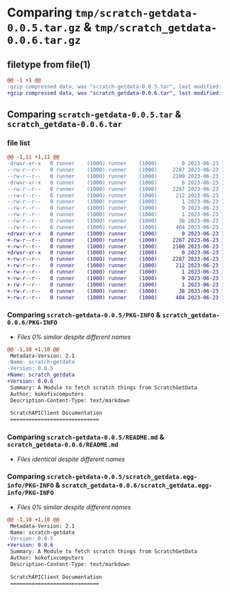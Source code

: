 # Comparing `tmp/scratch-getdata-0.0.5.tar.gz` & `tmp/scratch_getdata-0.0.6.tar.gz`

## filetype from file(1)

```diff
@@ -1 +1 @@
-gzip compressed data, was "scratch-getdata-0.0.5.tar", last modified: Fri Jun 23 17:42:37 2023, max compression
+gzip compressed data, was "scratch_getdata-0.0.6.tar", last modified: Fri Jun 23 17:57:14 2023, max compression
```

## Comparing `scratch-getdata-0.0.5.tar` & `scratch_getdata-0.0.6.tar`

### file list

```diff
@@ -1,11 +1,11 @@
-drwxr-xr-x   0 runner    (1000) runner    (1000)        0 2023-06-23 17:42:37.600008 scratch-getdata-0.0.5/
--rw-r--r--   0 runner    (1000) runner    (1000)     2287 2023-06-23 17:42:37.600008 scratch-getdata-0.0.5/PKG-INFO
--rw-r--r--   0 runner    (1000) runner    (1000)     2100 2023-06-23 17:42:16.000000 scratch-getdata-0.0.5/README.md
-drwxr-xr-x   0 runner    (1000) runner    (1000)        0 2023-06-23 17:42:37.600008 scratch-getdata-0.0.5/scratch_getdata.egg-info/
--rw-r--r--   0 runner    (1000) runner    (1000)     2287 2023-06-23 17:42:37.000000 scratch-getdata-0.0.5/scratch_getdata.egg-info/PKG-INFO
--rw-r--r--   0 runner    (1000) runner    (1000)      212 2023-06-23 17:42:37.000000 scratch-getdata-0.0.5/scratch_getdata.egg-info/SOURCES.txt
--rw-r--r--   0 runner    (1000) runner    (1000)        1 2023-06-23 17:42:37.000000 scratch-getdata-0.0.5/scratch_getdata.egg-info/dependency_links.txt
--rw-r--r--   0 runner    (1000) runner    (1000)        9 2023-06-23 17:42:37.000000 scratch-getdata-0.0.5/scratch_getdata.egg-info/requires.txt
--rw-r--r--   0 runner    (1000) runner    (1000)        1 2023-06-23 17:42:37.000000 scratch-getdata-0.0.5/scratch_getdata.egg-info/top_level.txt
--rw-r--r--   0 runner    (1000) runner    (1000)       38 2023-06-23 17:42:37.600008 scratch-getdata-0.0.5/setup.cfg
--rw-r--r--   0 runner    (1000) runner    (1000)      404 2023-06-23 17:42:32.000000 scratch-getdata-0.0.5/setup.py
+drwxr-xr-x   0 runner    (1000) runner    (1000)        0 2023-06-23 17:57:14.539096 scratch_getdata-0.0.6/
+-rw-r--r--   0 runner    (1000) runner    (1000)     2287 2023-06-23 17:57:14.539096 scratch_getdata-0.0.6/PKG-INFO
+-rw-r--r--   0 runner    (1000) runner    (1000)     2100 2023-06-23 17:42:16.000000 scratch_getdata-0.0.6/README.md
+drwxr-xr-x   0 runner    (1000) runner    (1000)        0 2023-06-23 17:57:14.539096 scratch_getdata-0.0.6/scratch_getdata.egg-info/
+-rw-r--r--   0 runner    (1000) runner    (1000)     2287 2023-06-23 17:57:14.000000 scratch_getdata-0.0.6/scratch_getdata.egg-info/PKG-INFO
+-rw-r--r--   0 runner    (1000) runner    (1000)      212 2023-06-23 17:57:14.000000 scratch_getdata-0.0.6/scratch_getdata.egg-info/SOURCES.txt
+-rw-r--r--   0 runner    (1000) runner    (1000)        1 2023-06-23 17:57:14.000000 scratch_getdata-0.0.6/scratch_getdata.egg-info/dependency_links.txt
+-rw-r--r--   0 runner    (1000) runner    (1000)        9 2023-06-23 17:57:14.000000 scratch_getdata-0.0.6/scratch_getdata.egg-info/requires.txt
+-rw-r--r--   0 runner    (1000) runner    (1000)        1 2023-06-23 17:57:14.000000 scratch_getdata-0.0.6/scratch_getdata.egg-info/top_level.txt
+-rw-r--r--   0 runner    (1000) runner    (1000)       38 2023-06-23 17:57:14.539096 scratch_getdata-0.0.6/setup.cfg
+-rw-r--r--   0 runner    (1000) runner    (1000)      404 2023-06-23 17:56:58.000000 scratch_getdata-0.0.6/setup.py
```

### Comparing `scratch-getdata-0.0.5/PKG-INFO` & `scratch_getdata-0.0.6/PKG-INFO`

 * *Files 0% similar despite different names*

```diff
@@ -1,10 +1,10 @@
 Metadata-Version: 2.1
-Name: scratch-getdata
-Version: 0.0.5
+Name: scratch_getdata
+Version: 0.0.6
 Summary: A Module to fetch scratch things from ScratchGetData
 Author: kokofixcomputers
 Description-Content-Type: text/markdown
 
 ScratchAPIClient Documentation
 =============================
```

### Comparing `scratch-getdata-0.0.5/README.md` & `scratch_getdata-0.0.6/README.md`

 * *Files identical despite different names*

### Comparing `scratch-getdata-0.0.5/scratch_getdata.egg-info/PKG-INFO` & `scratch_getdata-0.0.6/scratch_getdata.egg-info/PKG-INFO`

 * *Files 0% similar despite different names*

```diff
@@ -1,10 +1,10 @@
 Metadata-Version: 2.1
 Name: scratch-getdata
-Version: 0.0.5
+Version: 0.0.6
 Summary: A Module to fetch scratch things from ScratchGetData
 Author: kokofixcomputers
 Description-Content-Type: text/markdown
 
 ScratchAPIClient Documentation
 =============================
```

